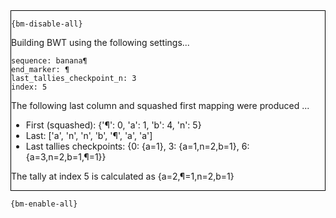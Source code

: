 <div style="border:1px solid black;">

`{bm-disable-all}`

Building BWT using the following settings...

```
sequence: banana¶
end_marker: ¶
last_tallies_checkpoint_n: 3
index: 5

```


The following last column and squashed first mapping were produced ...

 * First (squashed): {'¶': 0, 'a': 1, 'b': 4, 'n': 5}
 * Last: ['a', 'n', 'n', 'b', '¶', 'a', 'a']
 * Last tallies checkpoints: {0: {a=1}, 3: {a=1,n=2,b=1}, 6: {a=3,n=2,b=1,¶=1}}

The tally at index 5 is calculated as {a=2,¶=1,n=2,b=1}
</div>

`{bm-enable-all}`

